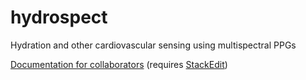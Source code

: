 hydrospect
==========

Hydration and other cardiovascular sensing using multispectral PPGs

[Documentation for collaborators](https://drive.google.com/folderview?id=0Bxho500F9G1nM3dHOW9jaVQ2Ylk&usp=sharing) (requires [StackEdit](http://stackedit.io))